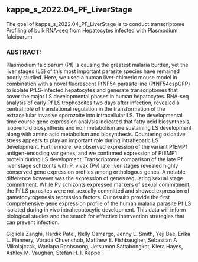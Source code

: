 
## kappe_s_2022.04_PF_LiverStage

<!-- badges: start -->
<!-- badges: end -->

The goal of kappe_s_2022.04_PF_LiverStage is to conduct transcriptome Profiling of bulk RNA-seq  from Hepatocytes infected with Plasmodium falciparum. 



### ABSTRACT:

Plasmodium falciparum (Pf) is causing the greatest malaria burden, yet the liver stages (LS) of this most important parasite species have remained poorly studied. Here, we used a human liver-chimeric mouse model in combination with a novel fluorescent PfNF54 parasite line (PfNF54cspGFP) to isolate PfLS-infected hepatocytes and generate transcriptomes that cover the major LS developmental phases in human hepatocytes. RNA-seq analysis of early Pf LS trophozoites two days after infection, revealed a central role of translational regulation in the transformation of the extracellular invasive sporozoite into intracellular LS. The developmental time course gene expression analysis indicated that fatty acid biosynthesis, isoprenoid biosynthesis and iron metabolism are sustaining LS development along with amino acid metabolism and biosynthesis. Countering oxidative stress appears to play an important role during intrahepatic LS development. Furthermore, we observed expression of the variant PfEMP1 antigen-encoding var genes, and we confirmed expression of PfEMP1 protein during LS development. Transcriptome comparison of the late Pf liver stage schizonts with P. vivax (Pv) late liver stages revealed highly conserved gene expression profiles among orthologous genes. A notable difference however was the expression of genes regulating sexual stage commitment. While Pv schizonts expressed markers of sexual commitment, the Pf LS parasites were not sexually committed and showed expression of gametocytogenesis repression factors. Our results provide the first comprehensive gene expression profile of the human malaria parasite Pf LS isolated during in vivo intrahepatocytic development. This data will inform biological studies and the search for effective intervention strategies that can prevent infection.

Gigliola Zanghi, Hardik Patel, Nelly Camargo, Jenny L. Smith, Yeji Bae, Erika L. Flannery, Vorada Chuenchob, Matthew E. Fishbaugher, Sebastian A Mikolajczak, Wanlapa Roobsoong, Jetsumon Sattabongkot, Kiera Hayes, Ashley M. Vaughan, Stefan H. I. Kappe
